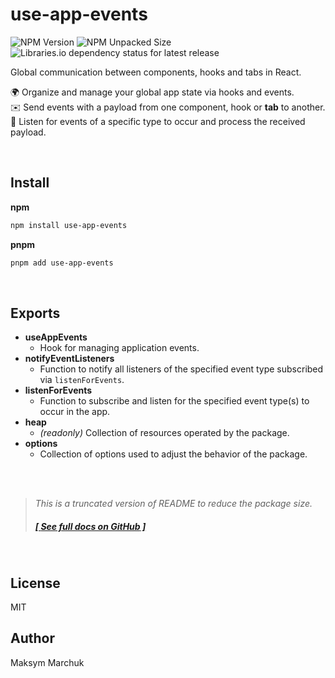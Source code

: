 # use-app-events

![NPM Version](https://img.shields.io/npm/v/use-app-events?color=%2340bb12) ![NPM Unpacked Size](https://img.shields.io/npm/unpacked-size/use-app-events?color=%2340bb12) ![Libraries.io dependency status for latest release](https://img.shields.io/librariesio/release/npm/use-app-events)

Global communication between components, hooks and tabs in React.

🌍 Organize and manage your global app state via hooks and events.  
✉️ Send events with a payload from one component, hook or **tab** to another.  
📩 Listen for events of a specific type to occur and process the received payload.

<br/>

## Install

**npm**

```bash
npm install use-app-events
```

**pnpm**

```bash
pnpm add use-app-events
```

<br/>

## Exports

- **useAppEvents**
  - Hook for managing application events.
- **notifyEventListeners**
  - Function to notify all listeners of the specified event type subscribed via `listenForEvents`.
- **listenForEvents**
  - Function to subscribe and listen for the specified event type(s) to occur in the app.
- **heap**
  - _(readonly)_ Collection of resources operated by the package.
- **options**
  - Collection of options used to adjust the behavior of the package.

<br/>
<br/>

> _This is a truncated version of README to reduce the package size._
>
> ##### [[ _See full docs on GitHub_ ]](https://github.com/aimtbr/use-app-events?tab=readme-ov-file#use-app-events)

<br/>

## License

MIT

## Author

Maksym Marchuk

